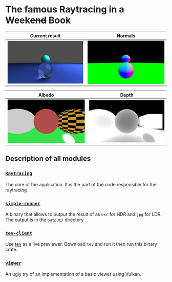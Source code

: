 # The famous Raytracing in a Week~~end~~ Book


|              Current result               |               Normals               |
| :---------------------------------------: | :---------------------------------: |
| ![Current result](./output/ldr/color.jpg) | ![Normals](./output/ldr/normal.jpg) |

|               Albedo               |              Depth               |
| :--------------------------------: | :------------------------------: |
| ![Albedo](./output/ldr/albedo.jpg) | ![Depth](./output/ldr/depth.jpg) |


## Description of all modules

### [`Raytracing`](./raytracing/)
The core of the application. It is the part of the code responsible for the raytracing 

### [`simple-runner`](./simple-runner/)
A binary that allows to output the result of as `exr` for HDR and `jpg` for LDR.
The output is in the `output/` directory

### [`tev-client`](./tev-client/)
Use [tev](https://github.com/Tom94/tev) as a live previewer.
Download `tev` and run it then run this binary crate.

### [`viewer`](./viewer/)
An ugly try of an implementation of a basic viewer using Vulkan.